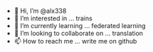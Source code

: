 - 👋 Hi, I’m @alx338
- 👀 I’m interested in ... trains
- 🌱 I’m currently learning ... federated learning
- 💞️ I’m looking to collaborate on ... translation
- 📫 How to reach me ... write me on github

<!---
alx338/alx338 is a ✨ special ✨ repository because its `README.md` (this file) appears on your GitHub profile.
You can click the Preview link to take a look at your changes.
--->
